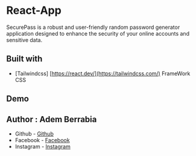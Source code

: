 # React-App

SecurePass is a robust and user-friendly random password generator application designed to enhance the security of your online accounts and sensitive data.

## Built with

- [Tailwindcss] [https://react.dev/](https://tailwindcss.com/) FrameWork CSS

## Demo


## Author : Adem Berrabia

- Github - [Github](https://github.com/ITSADEM)
- Facebook - [Facebook](https://www.facebook.com/profile.php?id=100022888083591)
- Instagram - [Instagram](https://www.instagram.com/adem_rb3/?hl=fr)
